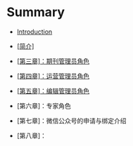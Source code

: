 # Summary

* [Introduction](README.md)
* [\[简介\]](jian-4ecb5d.md)

* [\[第三章\]：期刊管理员角色](di-san-7ae05d-ff1a-qi-kan-guan-li-yuan-jiao-se.md)
* [\[第四章\]：运营管理员角色](di-si-7ae05d-ff1a-yun-ying-guan-li-yuan-jiao-se.md)
* [\[第五章\]：编辑管理员角色](di-wu-7ae05d-ff1a-bian-ji-guan-li-yuan-jiao-se.md)
* \[第六章\]：专家角色
* \[第七章\]：微信公众号的申请与绑定介绍
* \[第八章\]：



